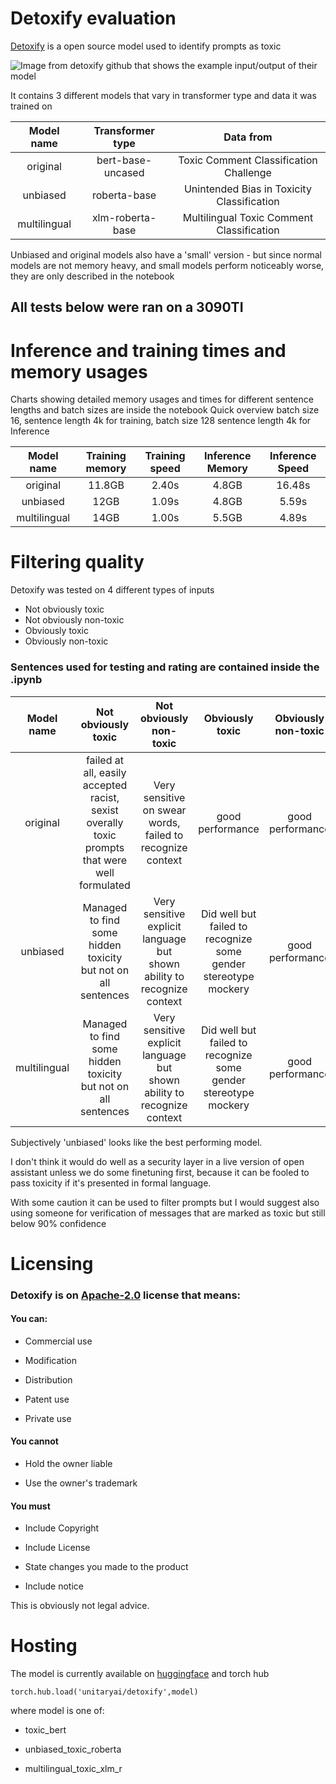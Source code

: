 # Detoxify evaluation

[Detoxify](https://github.com/unitaryai/detoxify) is a open source model used to
identify prompts as toxic

<img  src="https://raw.githubusercontent.com/unitaryai/detoxify/master/examples.png"  alt="Image from detoxify github that shows the example input/output of their model"  />

It contains 3 different models that vary in transformer type and data it was
trained on

|  Model name  | Transformer type  |                 Data from                  |
| :----------: | :---------------: | :----------------------------------------: |
|   original   | bert-base-uncased |   Toxic Comment Classification Challenge   |
|   unbiased   |   roberta-base    | Unintended Bias in Toxicity Classification |
| multilingual | xlm-roberta-base  | Multilingual Toxic Comment Classification  |

Unbiased and original models also have a 'small' version - but since normal
models are not memory heavy, and small models perform noticeably worse, they are
only described in the notebook

## All tests below were ran on a 3090TI

# Inference and training times and memory usages

Charts showing detailed memory usages and times for different sentence lengths
and batch sizes are inside the notebook Quick overview batch size 16, sentence
length 4k for training, batch size 128 sentence length 4k for Inference

|  Model name  | Training memory | Training speed | Inference Memory | Inference Speed |
| :----------: | :-------------: | :------------: | :--------------: | :-------------: |
|   original   |     11.8GB      |     2.40s      |      4.8GB       |     16.48s      |
|   unbiased   |      12GB       |     1.09s      |      4.8GB       |      5.59s      |
| multilingual |      14GB       |     1.00s      |      5.5GB       |      4.89s      |

# Filtering quality

Detoxify was tested on 4 different types of inputs

- Not obviously toxic
- Not obviously non-toxic
- Obviously toxic
- Obviously non-toxic

### Sentences used for testing and rating are contained inside the .ipynb

|  Model name  |                                      Not obviously toxic                                       |                         Not obviously non-toxic                         |                         Obviously toxic                          | Obviously non-toxic |
| :----------: | :--------------------------------------------------------------------------------------------: | :---------------------------------------------------------------------: | :--------------------------------------------------------------: | :-----------------: |
|   original   | failed at all, easily accepted racist, sexist overally toxic prompts that were well formulated |       Very sensitive on swear words, failed to recognize context        |                         good performance                         |  good performance   |
|   unbiased   |                 Managed to find some hidden toxicity but not on all sentences                  | Very sensitive explicit language but shown ability to recognize context | Did well but failed to recognize some gender stereotype mockery  |  good performance   |
| multilingual |                 Managed to find some hidden toxicity but not on all sentences                  | Very sensitive explicit language but shown ability to recognize context | Did well but failed to recognize some gender stereotype mockery  |  good performance   |

Subjectively 'unbiased' looks like the best performing model.

I don't think it would do well as a security layer in a live version of open
assistant unless we do some finetuning first, because it can be fooled to pass
toxicity if it's presented in formal language.

With some caution it can be used to filter prompts but I would suggest also
using someone for verification of messages that are marked as toxic but still
below 90% confidence

# Licensing

### Detoxify is on [Apache-2.0](https://github.com/unitaryai/detoxify/blob/master/LICENSE) license that means:

#### You can:

- Commercial use

- Modification

- Distribution

- Patent use

- Private use

#### You cannot

- Hold the owner liable

- Use the owner's trademark

#### You must

- Include Copyright

- Include License

- State changes you made to the product

- Include notice

This is obviously not legal advice.

# Hosting

The model is currently available on
[huggingface](https://huggingface.co/unitary) and torch hub

```
torch.hub.load('unitaryai/detoxify',model)
```

where model is one of:

- toxic_bert

- unbiased_toxic_roberta

- multilingual_toxic_xlm_r
